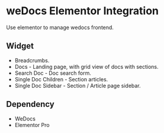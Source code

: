 # weDocs Elementor Integration
Use elementor to manage wedocs frontend.

## Widget
* Breadcrumbs.
* Docs - Landing page, with grid view of docs with sections.
* Search Doc - Doc search form.
* Single Doc Children - Section articles.
* Single Doc Sidebar - Section / Article page sidebar.


## Dependency
* WeDocs
* Elementor Pro
